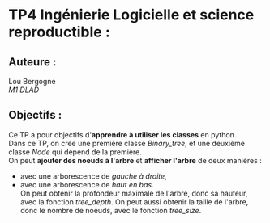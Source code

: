 # TP4 Ingénierie Logicielle et science reproductible :  
## Auteure :  
Lou Bergogne  
*M1 DLAD*   
## Objectifs :  
Ce TP a pour objectifs d'**apprendre à utiliser les classes** en python.  
Dans ce TP, on crée une première classe *Binary_tree*, et une deuxième classe *Node* qui dépend de la première.  
On peut **ajouter des noeuds à l'arbre** et **afficher l'arbre** de deux manières :  
- avec une arborescence de *gauche à droite*,  
- avec une arborescence de *haut en bas*.  
On peut obtenir la profondeur maximale de l'arbre, donc sa hauteur, avec la fonction *tree_depth*.
On peut aussi obtenir la taille de l'arbre, donc le nombre de noeuds, avec le fonction *tree_size*.
